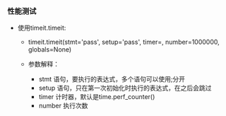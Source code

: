 ### 性能测试

- 使用timeit.timeit:

  - timeit.timeit(stmt='pass', setup='pass', timer=, number=1000000, globals=None)

  - 参数解释：	

    - stmt 语句，要执行的表达式，多个语句可以使用;分开
    - setup 语句，只在第一次初始化时执行的表达式，在之后会跳过
    - timer 计时器，默认是time.perf_counter()
    - 
      number 执行次数
      

    